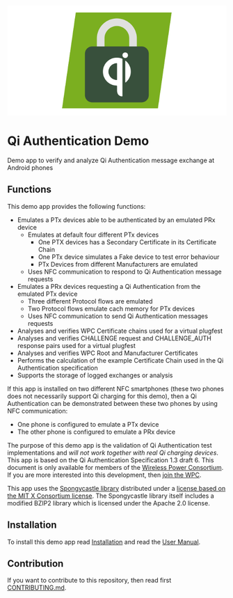 ![Logo](/images/qi_ath.png)

# Qi Authentication Demo

Demo app to verify and analyze Qi Authentication message exchange at Android phones

## Functions

This demo app provides the following functions:
- Emulates a PTx devices able to be authenticated by an emulated PRx device
  - Emulates at default four different PTx devices
    - One PTX devices has a Secondary Certificate in its Certificate Chain
    - One PTx device simulates a Fake device to test error behaviour
    - PTx Devices from different Manufacturers are emulated
  - Uses NFC communication to respond to Qi Authentication message requests
- Emulates a PRx devices requesting a Qi Authentication from the emulated PTx device
  - Three different Protocol flows are emulated
  - Two Protocol flows emulate cach memory for PTx devices
  - Uses NFC communication to send Qi Authentication messages requests
- Analyses and verifies WPC Certificate chains used for a virtual plugfest
- Analyses and verifies CHALLENGE request and CHALLENGE_AUTH response pairs used for a virtual plugfest
- Analyses and verifies WPC Root and Manufacturer Certificates
- Performs the calculation of the example Certificate Chain used in the Qi Authentication specification
- Supports the storage of logged exchanges or analysis

If this app is installed on two different NFC smartphones (these two phones does not necessarily support Qi charging for this demo), then a Qi Authentication can be demonstrated between these two phones by using NFC communication: 
- One phone is configured to emulate a PTx device
- The other phone is configured to emulate a PRx device

The purpose of this demo app is the validation of Qi Authentication test implementations and *will not work together with real Qi charging devices*. This app is based on the Qi Authentication Specification 1.3 draft 6. This document is only available for members of the [Wireless Power Consortium](https://www.wirelesspowerconsortium.com/). If you are more interested into this development, then [join the WPC](https://www.wirelesspowerconsortium.com/members/join-the-wpc). 

This app uses the [Spongycastle library](https://github.com/rtyley/spongycastle) distributed under a [license based on the MIT X Consortium license](libSec/libs/LICENSE.html). The Spongycastle library itself includes a modified BZIP2 library which is licensed under the Apache 2.0 license. 

## Installation

To install this demo app read [Installation](../../wiki/Installation) and read the [User Manual](../../wiki/Home).

## Contribution

If you want to contribute to this repository, then read first [CONTRIBUTING.md](CONTRIBUTING.md).

